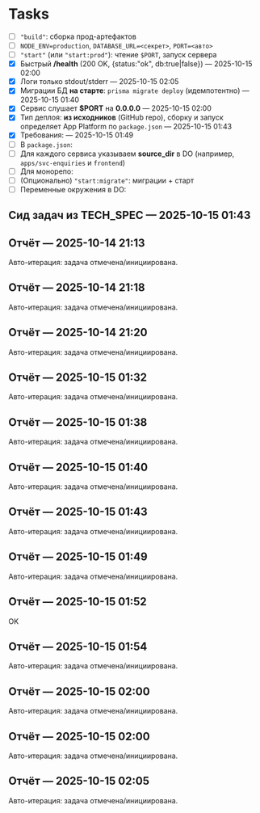 # Tasks

- [ ] `"build"`: сборка прод-артефактов
- [ ] `NODE_ENV=production`, `DATABASE_URL=<секрет>`, `PORT=<авто>`
- [ ] `"start"` (или `"start:prod"`): чтение `$PORT`, запуск сервера
- [x] Быстрый **/health** (200 OK, {status:"ok", db:true|false})  — 2025-10-15 02:00
- [x] Логи только stdout/stderr  — 2025-10-15 02:05
- [x] Миграции БД **на старте**: `prisma migrate deploy` (идемпотентно)  — 2025-10-15 01:40
- [x] Сервис слушает **$PORT** на **0.0.0.0**  — 2025-10-15 02:00
- [x] Тип деплоя: **из исходников** (GitHub repo), сборку и запуск определяет App Platform по `package.json`  — 2025-10-15 01:43
- [x] Требования:  — 2025-10-15 01:49
- [ ] В `package.json`:
- [ ] Для каждого сервиса указываем **source_dir** в DO (например, `apps/svc-enquiries` и `frontend`)
- [ ] Для монорепо:
- [ ] (Опционально) `"start:migrate"`: миграции + старт
- [ ] Переменные окружения в DO:

## Сид задач из TECH_SPEC — 2025-10-15 01:43
## Отчёт — 2025-10-14 21:13
Авто-итерация: задача отмечена/инициирована.

## Отчёт — 2025-10-14 21:18
Авто-итерация: задача отмечена/инициирована.

## Отчёт — 2025-10-14 21:20
Авто-итерация: задача отмечена/инициирована.

## Отчёт — 2025-10-15 01:32
Авто-итерация: задача отмечена/инициирована.

## Отчёт — 2025-10-15 01:38
Авто-итерация: задача отмечена/инициирована.

## Отчёт — 2025-10-15 01:40
Авто-итерация: задача отмечена/инициирована.

## Отчёт — 2025-10-15 01:43
Авто-итерация: задача отмечена/инициирована.

## Отчёт — 2025-10-15 01:49
Авто-итерация: задача отмечена/инициирована.

## Отчёт — 2025-10-15 01:52
OK

## Отчёт — 2025-10-15 01:54
Авто-итерация: задача отмечена/инициирована.

## Отчёт — 2025-10-15 02:00
Авто-итерация: задача отмечена/инициирована.

## Отчёт — 2025-10-15 02:00
Авто-итерация: задача отмечена/инициирована.

## Отчёт — 2025-10-15 02:05
Авто-итерация: задача отмечена/инициирована.
